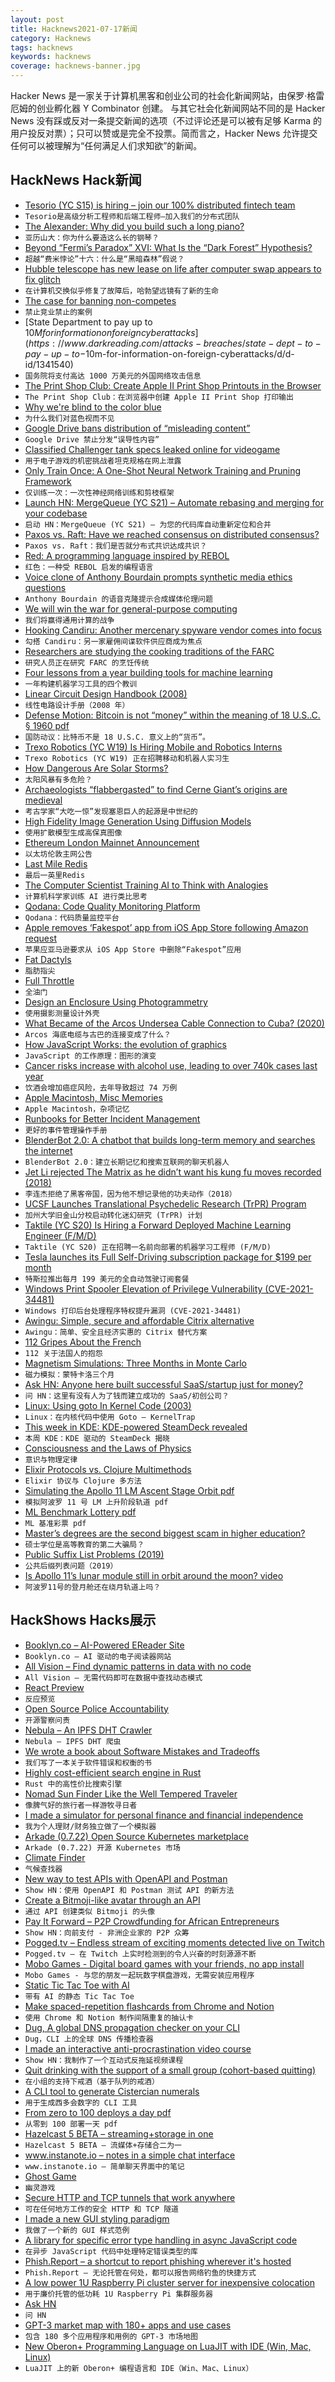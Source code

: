 ```yaml
---
layout: post
title: Hacknews2021-07-17新闻
category: Hacknews
tags: hacknews
keywords: hacknews
coverage: hacknews-banner.jpg
---
```


Hacker News 是一家关于计算机黑客和创业公司的社会化新闻网站，由保罗·格雷厄姆的创业孵化器 Y Combinator 创建。
与其它社会化新闻网站不同的是 Hacker News 没有踩或反对一条提交新闻的选项（不过评论还是可以被有足够 Karma 的用户投反对票）；只可以赞或是完全不投票。简而言之，Hacker News 允许提交任何可以被理解为“任何满足人们求知欲”的新闻。

## HackNews Hack新闻


- [Tesorio (YC S15) is hiring – join our 100% distributed fintech team](https://www.tesorio.com/careers#job-openings)
- `Tesorio是高级分析工程师和后端工程师–加入我们的分布式团队`
- [The Alexander: Why did you build such a long piano?](https://www.alexanderpiano.nz/page/the-alexander-piano)
- `亚历山大：你为什么要造这么长的钢琴？`
- [Beyond “Fermi’s Paradox” XVI: What Is the “Dark Forest” Hypothesis?](https://www.universetoday.com/149410/beyond-fermis-paradox-xvi-what-is-the-dark-forest-hypothesis/)
- `超越“费米悖论”十六：什么是“黑暗森林”假说？`
- [Hubble telescope has new lease on life after computer swap appears to fix glitch](https://www.sciencemag.org/news/2021/07/hubble-back-famed-space-telescope-has-new-lease-life-after-computer-swap-appears-fix)
- `在计算机交换似乎修复了故障后，哈勃望远镜有了新的生命`
- [The case for banning non-competes](https://www.slowboring.com/p/the-case-for-banning-non-competes)
- `禁止竞业禁止的案例`
- [State Department to pay up to $10M for information on foreign cyberattacks](https://www.darkreading.com/attacks-breaches/state-dept-to-pay-up-to-$10m-for-information-on-foreign-cyberattacks/d/d-id/1341540)
- `国务院将支付高达 1000 万美元的外国网络攻击信息`
- [The Print Shop Club: Create Apple II Print Shop Printouts in the Browser](https://theprintshop.club)
- `The Print Shop Club：在浏览器中创建 Apple II Print Shop 打印输出`
- [Why we're blind to the color blue](https://calebkruse.com/10-projects/seeing-blue/)
- `为什么我们对蓝色视而不见`
- [Google Drive bans distribution of “misleading content”](https://support.google.com/docs/answer/148505#zippy=%2Cmisleading-content)
- `Google Drive 禁止分发“误导性内容”`
- [Classified Challenger tank specs leaked online for videogame](https://ukdefencejournal.org.uk/classified-challenger-tank-specs-leaked-online-for-videogame/)
- `用于电子游戏的机密挑战者坦克规格在网上泄露`
- [Only Train Once: A One-Shot Neural Network Training and Pruning Framework](https://arxiv.org/abs/2107.07467)
- `仅训练一次：一次性神经网络训练和剪枝框架`
- [Launch HN: MergeQueue (YC S21) – Automate rebasing and merging for your codebase](item?id=27858013)
- `启动 HN：MergeQueue (YC S21) – 为您的代码库自动重新定位和合并`
- [Paxos vs. Raft: Have we reached consensus on distributed consensus?](http://charap.co/reading-group-paxos-vs-raft-have-we-reached-consensus-on-distributed-consensus/)
- `Paxos vs. Raft：我们是否就分布式共识达成共识？`
- [Red: A programming language inspired by REBOL](https://github.com/red/red)
- `红色：一种受 REBOL 启发的编程语言`
- [Voice clone of Anthony Bourdain prompts synthetic media ethics questions](https://techpolicy.press/voice-clone-of-anthony-bourdain-prompts-synthetic-media-ethics-questions/?mc_cid=f76836fe27&mc_eid=4336df8131)
- `Anthony Bourdain 的语音克隆提示合成媒体伦理问题`
- [We will win the war for general-purpose computing](https://cheapskatesguide.org/articles/war-on-gp-computing-farnell.html)
- `我们将赢得通用计算的战争`
- [Hooking Candiru: Another mercenary spyware vendor comes into focus](https://citizenlab.ca/2021/07/hooking-candiru-another-mercenary-spyware-vendor-comes-into-focus/)
- `勾搭 Candiru：另一家雇佣间谍软件供应商成为焦点`
- [Researchers are studying the cooking traditions of the FARC](https://www.atlasobscura.com/articles/what-farc-ate-colombia)
- `研究人员正在研究 FARC 的烹饪传统`
- [Four lessons from a year building tools for machine learning](https://humanloop.com/blog/4-lessons-from-a-year-building-tools-for-machine-learning/)
- `一年构建机器学习工具的四个教训`
- [Linear Circuit Design Handbook (2008)](https://www.analog.com/en/education/education-library/linear-circuit-design-handbook.html)
- `线性电路设计手册（2008 年）`
- [Defense Motion: Bitcoin is not “money” within the meaning of 18 U.S..C. § 1960 pdf](https://storage.courtlistener.com/recap/gov.uscourts.miwd.100639/gov.uscourts.miwd.100639.37.0.pdf)
- `国防动议：比特币不是 18 U.S.C. 意义上的“货币”。 `
- [Trexo Robotics (YC W19) Is Hiring Mobile and Robotics Interns](https://angel.co/company/trexo-robotics)
- `Trexo Robotics (YC W19) 正在招聘移动和机器人实习生`
- [How Dangerous Are Solar Storms?](http://backreaction.blogspot.com/2021/07/blog-post.html)
- `太阳风暴有多危险？`
- [Archaeologists “flabbergasted” to find Cerne Giant’s origins are medieval](https://arstechnica.com/science/2021/07/soil-samples-show-that-britains-rude-man-dates-back-to-medieval-period/)
- `考古学家“大吃一惊”发现塞恩巨人的起源是中世纪的`
- [High Fidelity Image Generation Using Diffusion Models](https://ai.googleblog.com/2021/07/high-fidelity-image-generation-using.html)
- `使用扩散模型生成高保真图像`
- [Ethereum London Mainnet Announcement](https://blog.ethereum.org/2021/07/15/london-mainnet-announcement/)
- `以太坊伦敦主网公告`
- [Last Mile Redis](https://fly.io/blog/last-mile-redis/)
- `最后一英里Redis`
- [The Computer Scientist Training AI to Think with Analogies](https://www.quantamagazine.org/melanie-mitchell-trains-ai-to-think-with-analogies-20210714/)
- `计算机科学家训练 AI 进行类比思考`
- [Qodana: Code Quality Monitoring Platform](https://lp.jetbrains.com/qodana/)
- `Qodana：代码质量监控平台`
- [Apple removes ‘Fakespot’ app from iOS App Store following Amazon request](https://9to5mac.com/2021/07/16/apple-removes-fakespot-app-from-ios-app-store-following-amazon-request/)
- `苹果应亚马逊要求从 iOS App Store 中删除“Fakespot”应用`
- [Fat Dactyls](https://esoteric.codes/blog/fat-dactyls)
- `脂肪指尖`
- [Full Throttle](https://www.filfre.net/2021/07/full-throttle/)
- `全油门`
- [Design an Enclosure Using Photogrammetry](https://smartsolutions4home.com/how-to-design-enclosure-using-photogrammetry/)
- `使用摄影测量设计外壳`
- [What Became of the Arcos Undersea Cable Connection to Cuba? (2020)](https://www.circleid.com/posts/20201001-what-became-of-the-arcos-undersea-cable-connection-to-cuba/)
- `Arcos 海底电缆与古巴的连接变成了什么？`
- [How JavaScript Works: the evolution of graphics](https://blog.sessionstack.com/how-javascript-works-the-evolution-of-graphics-500e0eb764a0)
- `JavaScript 的工作原理：图形的演变`
- [Cancer risks increase with alcohol use, leading to over 740k cases last year](https://www.npr.org/sections/goatsandsoda/2021/07/16/1016586837/new-study-says-nearly-3-4-million-cancers-a-year-linked-to-alcohol-use)
- `饮酒会增加癌症风险，去年导致超过 74 万例`
- [Apple Macintosh, Misc Memories](http://www.byrdsight.com/apple-macintosh/)
- `Apple Macintosh，杂项记忆`
- [Runbooks for Better Incident Management](https://ashpatel.substack.com/p/runbooks-for-better-incident-management)
- `更好的事件管理操作手册`
- [BlenderBot 2.0: A chatbot that builds long-term memory and searches the internet](https://ai.facebook.com/blog/blender-bot-2-an-open-source-chatbot-that-builds-long-term-memory-and-searches-the-internet)
- `BlenderBot 2.0：建立长期记忆和搜索互联网的聊天机器人`
- [Jet Li rejected The Matrix as he didn’t want his kung fu moves recorded (2018)](https://www.scmp.com/abacus/culture/article/3028904/jet-li-says-he-rejected-matrix-because-he-didnt-want-his-kung-fu)
- `李连杰拒绝了黑客帝国，因为他不想记录他的功夫动作（2018）`
- [UCSF Launches Translational Psychedelic Research (TrPR) Program](https://www.lucid.news/ucsf-launches-translational-psychedelic-research-trpr-program/)
- `加州大学旧金山分校启动转化迷幻研究 (TrPR) 计划`
- [Taktile (YC S20) Is Hiring a Forward Deployed Machine Learning Engineer (F/M/D)](https://www.ycombinator.com/companies/taktile/jobs/RG8XpIX-forward-deployed-machine-learning-engineer-f-m-d)
- `Taktile (YC S20) 正在招聘一名前向部署的机器学习工程师 (F/M/D)`
- [Tesla launches its Full Self-Driving subscription package for $199 per month](https://electrek.co/2021/07/16/tesla-launches-full-self-driving-subscription-package-199-per-month/)
- `特斯拉推出每月 199 美元的全自动驾驶订阅套餐`
- [Windows Print Spooler Elevation of Privilege Vulnerability (CVE-2021-34481)](https://msrc.microsoft.com/update-guide/vulnerability/CVE-2021-34481)
- `Windows 打印后台处理程序特权提升漏洞 (CVE-2021-34481)`
- [Awingu: Simple, secure and affordable Citrix alternative](https://www.awingu.com/)
- `Awingu：简单、安全且经济实惠的 Citrix 替代方案`
- [112 Gripes About the French](https://en.wikipedia.org/wiki/112_Gripes_About_the_French)
- `112 关于法国人的抱怨`
- [Magnetism Simulations: Three Months in Monte Carlo](http://bit-player.org/2021/three-months-in-monte-carlo)
- `磁力模拟：蒙特卡洛三个月`
- [Ask HN: Anyone here built successful SaaS/startup just for money?](item?id=27853352)
- `问 HN：这里有没有人为了钱而建立成功的 SaaS/初创公司？`
- [Linux: Using goto In Kernel Code (2003)](https://web.archive.org/web/20130305022050/http://kerneltrap.org/node/553/2131)
- `Linux：在内核代码中使用 Goto – KernelTrap`
- [This week in KDE: KDE-powered SteamDeck revealed](https://pointieststick.com/2021/07/16/this-week-in-kde-kde-powered-steamdeck-revealed/)
- `本周 KDE：KDE 驱动的 SteamDeck 揭晓`
- [Consciousness and the Laws of Physics](https://philpapers.org/rec/CARCAT-31)
- `意识与物理定律`
- [Elixir Protocols vs. Clojure Multimethods](https://mattmower.com/2021/07/17/elixir-protocols-vs-clojure-multimethods/)
- `Elixir 协议与 Clojure 多方法`
- [Simulating the Apollo 11 LM Ascent Stage Orbit pdf](https://github.com/RogerTwank/Eagle/blob/master/Eagle%20ReadMe.pdf)
- `模拟阿波罗 11 号 LM 上升阶段轨道 pdf`
- [ML Benchmark Lottery pdf](https://arxiv.org/abs/2107.07002)
- `ML 基准彩票 pdf`
- [Master’s degrees are the second biggest scam in higher education?](https://slate.com/business/2021/07/masters-degrees-debt-loans-worth-it.html)
- `硕士学位是高等教育的第二大骗局？`
- [Public Suffix List Problems (2019)](https://github.com/sleevi/psl-problems)
- `公共后缀列表问题（2019）`
- [Is Apollo 11’s lunar module still in orbit around the moon? video](https://www.youtube.com/watch?v=dBHbLV7xEhc)
- `阿波罗11号的登月舱还在绕月轨道上吗？`


## HackShows Hacks展示

- [ Booklyn.co – AI-Powered EReader Site](https://www.booklyn.co/)
- `Booklyn.co – AI 驱动的电子阅读器网站`
- [ All Vision – Find dynamic patterns in data with no code](https://www.all.vision)
- `All Vision – 无需代码即可在数据中查找动态模式`
- [ React Preview](https://marketplace.visualstudio.com/items?itemName=zenclabs.reactpreview)
- `反应预览`
- [ Open Source Police Accountability](https://BadApple.tools)
- `开源警察问责`
- [ Nebula – An IPFS DHT Crawler](https://github.com/dennis-tra/nebula-crawler)
- `Nebula – IPFS DHT 爬虫`
- [ We wrote a book about Software Mistakes and Tradeoffs](https://www.manning.com/books/software-mistakes-and-tradeoffs)
- `我们写了一本关于软件错误和权衡的书`
- [ Highly cost-efficient search engine in Rust](https://github.com/quickwit-inc/quickwit/)
- `Rust 中的高性价比搜索引擎`
- [ Nomad Sun Finder Like the Well Tempered Traveler](https://nomadsunfinder.herokuapp.com/)
- `像脾气好的旅行者一样游牧寻日者`
- [ I made a simulator for personal finance and financial independence](https://projectifi.io/?ref=hn)
- `我为个人理财/财务独立做了一个模拟器`
- [ Arkade (0.7.22) Open Source Kubernetes marketplace](https://github.com/alexellis/arkade/releases/tag/0.7.22)
- `Arkade (0.7.22) 开源 Kubernetes 市场`
- [ Climate Finder](http://nanobit.org/climate/)
- `气候查找器`
- [ New way to test APIs with OpenAPI and Postman](https://github.com/apideck-libraries/portman)
- `Show HN：使用 OpenAPI 和 Postman 测试 API 的新方法`
- [ Create a Bitmoji-like avatar through an API](https://www.dollo.me)
- `通过 API 创建类似 Bitmoji 的头像`
- [ Pay It Forward – P2P Crowdfunding for African Entrepreneurs](https://www.zidisha.org/)
- `Show HN：向前支付 - 非洲企业家的 P2P 众筹`
- [ Pogged.tv – Endless stream of exciting moments detected live on Twitch](https://pogged.tv)
- `Pogged.tv – 在 Twitch 上实时检测到的令人兴奋的时刻源源不断`
- [ Mobo Games - Digital board games with your friends, no app install](https://gomobo.app)
- `Mobo Games - 与您的朋友一起玩数字棋盘游戏，无需安装应用程序`
- [ Static Tic Tac Toe with AI](https://github.com/mhcurylo/tictacstatic)
- `带有 AI 的静态 Tic Tac Toe`
- [ Make spaced-repetition flashcards from Chrome and Notion](https://zorbi.cards)
- `使用 Chrome 和 Notion 制作间隔重复的抽认卡`
- [ Dug, A global DNS propagation checker on your CLI](https://github.com/unfrl/dug/)
- `Dug，CLI 上的全球 DNS 传播检查器`
- [ I made an interactive anti-procrastination video course](https://www.deprocrastination.co/course)
- `Show HN：我制作了一个互动式反拖延视频课程`
- [ Quit drinking with the support of a small group (cohort-based quitting)](https://stopping.app/)
- `在小组的支持下戒酒（基于队列的戒酒）`
- [ A CLI tool to generate Cistercian numerals](https://github.com/rhardih/cistercian)
- `用于生成西多会数字的 CLI 工具`
- [ From zero to 100 deploys a day pdf](https://f.hubspotusercontent00.net/hubfs/9281501/Zero-to-One-Hundred-Deploys-a-Day-Book.pdf)
- `从零到 100 部署一天 pdf`
- [ Hazelcast 5 BETA – streaming+storage in one](https://github.com/hazelcast/hazelcast)
- `Hazelcast 5 BETA – 流媒体+存储合二为一`
- [ www.instanote.io – notes in a simple chat interface](item?id=27857834)
- `www.instanote.io – 简单聊天界面中的笔记`
- [ Ghost Game](https://ghostgame.io)
- `幽灵游戏`
- [ Secure HTTP and TCP tunnels that work anywhere](https://github.com/inlets/inlets-pro)
- `可在任何地方工作的安全 HTTP 和 TCP 隧道`
- [ I made a new GUI styling paradigm](https://github.com/pyrustic/tkstyle)
- `我做了一个新的 GUI 样式范例`
- [ A library for specific error type handling in async JavaScript code](https://github.com/craigmichaelmartin/fawait)
- `在异步 JavaScript 代码中处理特定错误类型的库`
- [ Phish.Report – a shortcut to report phishing wherever it's hosted](https://phish.report)
- `Phish.Report – 无论托管在何处，都可以报告网络钓鱼的快捷方式`
- [ A low power 1U Raspberry Pi cluster server for inexpensive colocation](https://github.com/pawl/raspberry-pi-1u-server)
- `用于廉价托管的低功耗 1U Raspberry Pi 集群服务器`
- [ Ask HN](https://hn.algolia.com/?dateRange=all&page=0&prefix=true&query=ask%20hn&sort=byPopularity&type=story)
- `问 HN`
- [ GPT-3 market map with 180+ apps and use cases](https://gpt3demo.com/map)
- `包含 180 多个应用程序和用例的 GPT-3 市场地图`
- [ New Oberon+ Programming Language on LuaJIT with IDE (Win, Mac, Linux)](https://github.com/rochus-keller/Oberon/blob/master/README.md)
- `LuaJIT 上的新 Oberon+ 编程语言和 IDE（Win、Mac、Linux）`

